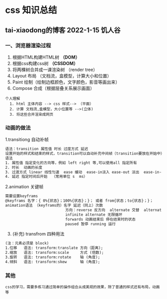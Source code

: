 # css 知识总结
## tai-xiaodong的博客 2022-1-15 饥人谷
### 一、浏览器渲染过程
1. 根据HTML构建HTML树  **（DOM）**
2. 根据css构建css树  **（CSSDOM）**
3. 将两棵树合并成一课渲染树 （render tree）
4. Layout 布局 （文档流，盒模型，计算大小和位置）
5. Paint 绘制（绘制边框颜色，文字颜色，影音等画出来）
6. Compose 合成（根据层叠关系展示画面）

~~~
个人理解
  1. html 主体内容 --> css 样式--> （平面）
  2. 计算 文档流,盒模型，大小位置等 -->(立体)
  3. 将这些合并渲染成网页
~~~

### 动画的做法

1.transitiong  自动补帧
~~~html
语法：transition 属性值 时长 过度方式 延迟
设置开始的样式和结束的样式，transition可以自动补充中间帧（transition要放在开始中）
语法 
1. 属性值 指定变化的方向等，例如 left right 等,可以使用all 指定所有
2. 时长  动画的长度  
3. 过渡方式 linear 线性匀速  ease 缓动  ease-in淡入 ease-out 淡出  ease-in-out  
4. 延迟 指定时间后开始  （常用单位 s  ms）
~~~
2.animation 关键帧
~~~html
需要设置keyframs
@keyframs 名字：{ 0%{状态}；100%{状态}；}； 或者 from{状态；to{状态}；}；
animation语法 （keyframs的）名字 延迟（同上）次数 
                           方向：reverse 反方向  alternate 交替  alternate-reverse结合使用
                           infinite alternate 无限循环
                           forwards 动画结束后 停在结束时的状态
                           paused 暂停 running 运行
~~~
3. (补充) transfrom 四种用法
~~~html
(注：元素必须是 block)
1.位移   语法: transform:translate 方向（距离);  
2.缩放   语法: transform:scale     方式 (倍数);
3.旋转   语法: transform:rotate    轴 (角度);
4.倾斜   语法: transform:skew      轴 (角度);
~~~


### 其他
    css的学习，需要多练习通过简单的操作组合从成美观的效果，除了普通的样式还有布局，动画等 
    
